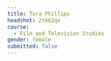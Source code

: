 ```yaml
---
title: Tara Phillips
headshot: 2t662qx
course:
  - Film and Television Studies
gender: female
submitted: false
---
```


